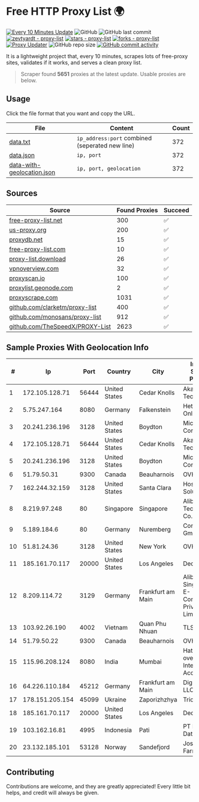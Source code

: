 
# Free HTTP Proxy List 🌍

[![Every 10 Minutes Update](https://github.com/mertguvencli/http-proxy-list/actions/workflows/main.yml/badge.svg?branch=main)](https://github.com/mertguvencli/http-proxy-list/actions/workflows/main.yml)
![GitHub](https://img.shields.io/github/license/mertguvencli/http-proxy-list)
![GitHub last commit](https://img.shields.io/github/last-commit/mertguvencli/http-proxy-list)
[![zevtyardt - proxy-list](https://img.shields.io/static/v1?label=zevtyardt&message=proxy-list&color=blue&logo=github)](https://github.com/zevtyardt/proxy-list "Go to GitHub repo")
[![stars - proxy-list](https://img.shields.io/github/stars/zevtyardt/proxy-list?style=social)](https://github.com/zevtyardt/proxy-list)
[![forks - proxy-list](https://img.shields.io/github/forks/zevtyardt/proxy-list?style=social)](https://github.com/zevtyardt/proxy-list)
[![Proxy Updater](https://github.com/zevtyardt/proxy-list/workflows/Proxy%20Updater/badge.svg)](https://github.com/zevtyardt/proxy-list/actions?query=workflow:"Proxy+Updater")
![GitHub repo size](https://img.shields.io/github/repo-size/zevtyardt/proxy-list)
[![GitHub commit activity](https://img.shields.io/github/commit-activity/m/zevtyardt/proxy-list?logo=commits)](https://github.com/zevtyardt/proxy-list/commits/main)

It is a lightweight project that, every 10 minutes, scrapes lots of free-proxy sites, validates if it works, and serves a clean proxy list.

> Scraper found **5651** proxies at the latest update. Usable proxies are below.

## Usage

Click the file format that you want and copy the URL.

|File|Content|Count|
|----|-------|-----|
|[data.txt](https://raw.githubusercontent.com/mertguvencli/http-proxy-list/main/proxy-list/data.txt)|`ip_address:port` combined (seperated new line)|372|
|[data.json](https://raw.githubusercontent.com/mertguvencli/http-proxy-list/main/proxy-list/data.json)|`ip, port`|372|
|[data-with-geolocation.json](https://raw.githubusercontent.com/mertguvencli/http-proxy-list/main/proxy-list/data-with-geolocation.json)|`ip, port, geolocation`|372|

## Sources

|Source|Found Proxies|Succeed|
|------|-------------|-------|
|[free-proxy-list.net](https://free-proxy-list.net)|300|✅|
|[us-proxy.org](https://www.us-proxy.org)|200|✅|
|[proxydb.net](http://proxydb.net)|15|✅|
|[free-proxy-list.com](https://free-proxy-list.com/?page=&port=&type%5B%5D=http&type%5B%5D=https&up_time=0&search=Search)|10|✅|
|[proxy-list.download](https://www.proxy-list.download/HTTP)|26|✅|
|[vpnoverview.com](https://vpnoverview.com/privacy/anonymous-browsing/free-proxy-servers)|32|✅|
|[proxyscan.io](https://www.proxyscan.io)|100|✅|
|[proxylist.geonode.com](https://proxylist.geonode.com/api/proxy-list?limit=300&page=1&sort_by=lastChecked&sort_type=desc&protocols=http,https)|2|✅|
|[proxyscrape.com](https://api.proxyscrape.com/v2/?request=displayproxies&protocol=http&timeout=10000&country=all&ssl=all&anonymity=all)|1031|✅|
|[github.com/clarketm/proxy-list](https://raw.githubusercontent.com/clarketm/proxy-list/master/proxy-list-raw.txt)|400|✅|
|[github.com/monosans/proxy-list](https://raw.githubusercontent.com/monosans/proxy-list/main/proxies/http.txt)|912|✅|
|[github.com/TheSpeedX/PROXY-List](https://raw.githubusercontent.com/TheSpeedX/PROXY-List/master/http.txt)|2623|✅|


## Sample Proxies With Geolocation Info

|#|Ip|Port|Country|City|Internet Service Provider|
|-|--|----|-------|----|-------------------------|
|1|172.105.128.71|56444|United States|Cedar Knolls|Akamai Technologies|
|2|5.75.247.164|8080|Germany|Falkenstein|Hetzner Online GmbH|
|3|20.241.236.196|3128|United States|Boydton|Microsoft Corporation|
|4|172.105.128.71|56444|United States|Cedar Knolls|Akamai Technologies|
|5|20.241.236.196|3128|United States|Boydton|Microsoft Corporation|
|6|51.79.50.31|9300|Canada|Beauharnois|OVH SAS|
|7|162.244.32.159|3128|United States|Santa Clara|Hosting Solution Ltd.|
|8|8.219.97.248|80|Singapore|Singapore|Alibaba (US) Technology Co., Ltd.|
|9|5.189.184.6|80|Germany|Nuremberg|Contabo GmbH|
|10|51.81.24.36|3128|United States|New York|OVH US LLC|
|11|185.161.70.117|20000|United States|Los Angeles|DediPath|
|12|8.209.114.72|3129|Germany|Frankfurt am Main|Alibaba.com Singapore E-Commerce Private Limited|
|13|103.92.26.190|4002|Vietnam|Quan Phu Nhuan|TLSOFT|
|14|51.79.50.22|9300|Canada|Beauharnois|OVH SAS|
|15|115.96.208.124|8080|India|Mumbai|Hathway IP over Cable Internet Access|
|16|64.226.110.184|45212|Germany|Frankfurt am Main|DigitalOcean, LLC|
|17|178.151.205.154|45099|Ukraine|Zaporizhzhya|Triolan|
|18|185.161.70.117|20000|United States|Los Angeles|DediPath|
|19|103.162.16.81|4995|Indonesia|Pati|PT Mega Data Perkasa|
|20|23.132.185.101|53128|Norway|Sandefjord|Joseph Farnell|



## Contributing

Contributions are welcome, and they are greatly appreciated! Every
little bit helps, and credit will always be given.

